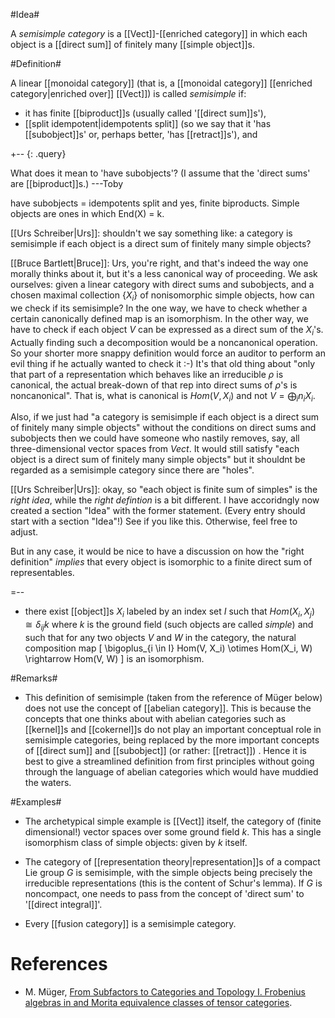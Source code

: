#Idea#

A _semisimple category_ is a [[Vect]]-[[enriched category]] in which each object is a [[direct sum]] of finitely many [[simple object]]s.

#Definition#

A linear [[monoidal category]] (that is, a [[monoidal category]] [[enriched category|enriched over]] [[Vect]]) is called _semisimple_ if:
*  it has finite [[biproduct]]s (usually called '[[direct sum]]s'),
*  [[split idempotent|idempotents split]] (so we say that it 'has [[subobject]]s' or, perhaps better, 'has [[retract]]s'), and

+-- {: .query}

   What does it mean to 'have subobjects'?  (I assume that the 'direct sums' are [[biproduct]]s.)  ---Toby

   have subobjects = idempotents split and yes, finite biproducts. Simple objects are ones in which End(X) = k. 

   [[Urs Schreiber|Urs]]: shouldn't we say something like: a category is semisimple if each object is a direct sum of finitely many simple objects?

   [[Bruce Bartlett|Bruce]]: Urs, you're right, and that's indeed the way one morally thinks about it, but it's a less canonical way of proceeding. We ask ourselves: given a linear category with direct sums and subobjects, and a chosen maximal collection $\{X_i\}$ of nonisomorphic simple objects, how can we check if its semisimple? In the one way, we have to check whether a certain canonically defined map is an isomorphism. In the other way, we have to check if each object $V$ can be expressed as a direct sum of the $X_i$'s. Actually finding such a decomposition would be a noncanonical operation. So your shorter more snappy definition would force an auditor to perform an evil thing if he actually wanted to check it :-) It's that old thing about "only that part of a representation which behaves like an irreducible $\rho$ is canonical, the actual break-down of that rep into direct sums of $\rho$'s is noncanonical". That is, what is canonical is $Hom(V, X_i)$ and not $V = \bigoplus_i n_i X_i$.

   Also, if we just had "a category is semisimple if each object is a direct sum of finitely many simple objects" without the conditions on direct sums and subobjects then we could have someone who nastily removes, say, all three-dimensional vector spaces from $Vect$. It would still satisfy "each object is a direct sum of finitely many simple objects" but it shouldnt be regarded as a semisimple category since there are "holes".

[[Urs Schreiber|Urs]]: okay, so "each object is finite sum of simples" is the _right idea_, while the _right defintion_ is a bit different. I have accoridngly now created a section "Idea" with the former statement. (Every entry should start with a section "Idea"!) See if you like this. Otherwise, feel free to adjust.

But in any case, it would be nice to have a discussion on how the "right definition" _implies_ that every object is isomorphic to a finite direct sum of representables.

=--

*  there exist [[object]]s $X_i$ labeled by an index set $I$ such that $Hom(X_i, X_j) \cong \delta_{ij} k$ where $k$ is the ground field (such objects are called _simple_) and such that for any two objects $V$ and $W$ in the category, the natural composition map
   \[
     \bigoplus_{i \in I} Hom(V, X_i) \otimes Hom(X_i, W) \rightarrow Hom(V, W)
   \]
   is an isomorphism.

#Remarks#

* This definition of semisimple (taken from the reference of M&uuml;ger below) does not use the concept of [[abelian category]]. This is because the concepts that one thinks about with abelian categories such as [[kernel]]s and [[cokernel]]s do not play an important conceptual role in semisimple categories, being replaced by the more important concepts of [[direct sum]] and [[subobject]] (or rather: [[retract]]) . Hence it is best to give a streamlined definition from first principles without going through the language of abelian categories which would have muddied the waters.





#Examples#

* The archetypical simple example is [[Vect]] itself, the category of (finite dimensional!) vector spaces over some ground field $k$. This has a single isomorphism class of simple objects: given by $k$ itself.

* The category of [[representation theory|representation]]s of a compact Lie group $G$ is semisimple, with the simple objects being precisely the irreducible representations (this is the content of Schur's lemma). If $G$ is noncompact, one needs to pass from the concept of 'direct sum' to '[[direct integral]]'.

* Every [[fusion category]] is a semisimple category.

# References

* M. M&uuml;ger, [From Subfactors to Categories and Topology I. Frobenius algebras in and Morita equivalence classes of tensor categories](http://arxiv.org/math.CT/9812040). 




